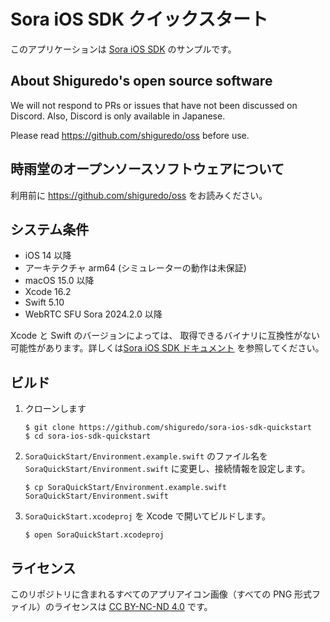 # Sora iOS SDK クイックスタート

このアプリケーションは [Sora iOS SDK](https://github.com/shiguredo/sora-ios-sdk) のサンプルです。

## About Shiguredo's open source software

We will not respond to PRs or issues that have not been discussed on Discord. Also, Discord is only available in Japanese.

Please read https://github.com/shiguredo/oss before use.

## 時雨堂のオープンソースソフトウェアについて

利用前に https://github.com/shiguredo/oss をお読みください。

## システム条件

- iOS 14 以降
- アーキテクチャ arm64 (シミュレーターの動作は未保証)
- macOS 15.0 以降
- Xcode 16.2
- Swift 5.10
- WebRTC SFU Sora 2024.2.0 以降

Xcode と Swift のバージョンによっては、 取得できるバイナリに互換性がない可能性があります。詳しくは[Sora iOS SDK ドキュメント](https://sora-ios-sdk.shiguredo.jp/) を参照してください。

## ビルド

1. クローンします

   ```
   $ git clone https://github.com/shiguredo/sora-ios-sdk-quickstart
   $ cd sora-ios-sdk-quickstart
   ```

2. ``SoraQuickStart/Environment.example.swift`` のファイル名を ``SoraQuickStart/Environment.swift`` に変更し、接続情報を設定します。

   ```
   $ cp SoraQuickStart/Environment.example.swift SoraQuickStart/Environment.swift
   ```

3. ``SoraQuickStart.xcodeproj`` を Xcode で開いてビルドします。

   ```
   $ open SoraQuickStart.xcodeproj
   ```

## ライセンス

このリポジトリに含まれるすべてのアプリアイコン画像（すべての PNG 形式ファイル）のライセンスは [CC BY-NC-ND 4.0](https://creativecommons.org/licenses/by-nc-nd/4.0/deed.ja) です。